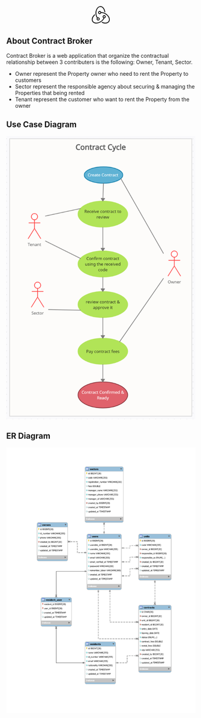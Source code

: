 <p align="center"><a href="https://laravel.com" target="_blank"><svg xmlns="http://www.w3.org/2000/svg" viewBox="0 0 50 50" width="50px" height="50px">
    <path d="M 24 2 C 16.832 2 11 10.292328 11 20.486328 C 11 25.581015 12.484998 30.154506 14.841797 33.492188 C 14.278671 34.225786 14 35.114721 14 36 C 14 36.972222 14.318681 37.957881 15.001953 38.726562 C 15.685226 39.495244 16.75 40 18 40 C 19.25 40 20.314774 39.495244 20.998047 38.726562 C 21.681319 37.957881 22 36.972222 22 36 C 22 35.027778 21.681319 34.042119 20.998047 33.273438 C 20.314774 32.504756 19.25 32 18 32 C 17.417923 32 16.88232 32.117915 16.400391 32.3125 C 14.317709 29.317793 13 25.144037 13 20.486328 C 13 11.395328 17.935 4 24 4 C 29.419 4 33.923219 9.9093906 34.824219 17.650391 C 35.531219 17.919391 36.232734 18.222641 36.927734 18.556641 C 36.246734 9.2666406 30.71 2 24 2 z M 22 15 C 20.75 15 19.685226 15.504756 19.001953 16.273438 C 18.318681 17.042119 18 18.027778 18 19 C 18 19.972222 18.318681 20.957881 19.001953 21.726562 C 19.685226 22.495244 20.75 23 22 23 C 23.25 23 24.314774 22.495244 24.998047 21.726562 C 25.425092 21.246137 25.694239 20.67767 25.847656 20.083984 C 29.425245 19.930128 33.445887 20.987107 37.142578 23.203125 C 45.036578 27.935125 49.012859 36.186703 46.005859 41.595703 C 44.931859 43.526703 43.056938 44.897594 40.585938 45.558594 C 37.123937 46.486594 32.8715 45.916078 28.8125 44.080078 C 28.2265 44.551078 27.60675 44.996734 26.96875 45.427734 C 30.29375 47.106734 33.8125 47.996094 37.0625 47.996094 C 38.4735 47.996094 39.833516 47.830234 41.103516 47.490234 C 44.110516 46.685234 46.410906 44.982406 47.753906 42.566406 C 51.277906 36.224406 46.978922 26.769281 38.169922 21.488281 C 34.19387 19.103202 29.825568 17.936523 25.886719 18.064453 C 25.744166 17.416386 25.4608 16.794034 24.998047 16.273438 C 24.314774 15.504756 23.25 15 22 15 z M 22 17 C 22.749999 17 23.185226 17.245244 23.501953 17.601562 C 23.81868 17.957881 24 18.472222 24 19 C 24 19.527778 23.81868 20.042119 23.501953 20.398438 C 23.185226 20.754756 22.749999 21 22 21 C 21.250001 21 20.814774 20.754756 20.498047 20.398438 C 20.18132 20.042119 20 19.527778 20 19 C 20 18.472222 20.18132 17.957881 20.498047 17.601562 C 20.814774 17.245244 21.250001 17 22 17 z M 9.1621094 23.332031 C 2.1981094 28.772031 -0.89795313 36.906406 2.2480469 42.566406 C 3.5910469 44.982406 5.8914375 46.683281 8.8984375 47.488281 C 10.169438 47.828281 11.528453 47.996094 12.939453 47.996094 C 16.739453 47.996094 20.911031 46.787719 24.707031 44.511719 C 29.262758 41.780488 32.543671 37.933128 34.212891 33.978516 C 35.367764 33.923167 36.355158 33.449812 36.998047 32.726562 C 37.681319 31.957881 38 30.972222 38 30 C 38 29.027778 37.681319 28.042118 36.998047 27.273438 C 36.314774 26.504756 35.25 26 34 26 C 32.75 26 31.685226 26.504756 31.001953 27.273438 C 30.318681 28.042119 30 29.027778 30 30 C 30 30.972222 30.318681 31.957882 31.001953 32.726562 C 31.334027 33.100145 31.760237 33.407648 32.25 33.628906 C 30.681548 37.037695 27.715244 40.376565 23.677734 42.796875 C 18.927734 45.645875 13.596062 46.678594 9.4140625 45.558594 C 6.9420625 44.896594 5.0690938 43.526703 3.9960938 41.595703 C 1.4540938 37.022703 3.9149531 30.427766 9.5019531 25.634766 C 9.3569531 24.883766 9.2441094 24.114031 9.1621094 23.332031 z M 34 28 C 34.749999 28 35.185226 28.245244 35.501953 28.601562 C 35.81868 28.957881 36 29.472222 36 30 C 36 30.527778 35.81868 31.042118 35.501953 31.398438 C 35.185226 31.754756 34.749999 32 34 32 C 33.250001 32 32.814774 31.754756 32.498047 31.398438 C 32.18132 31.042119 32 30.527778 32 30 C 32 29.472222 32.18132 28.957882 32.498047 28.601562 C 32.814774 28.245244 33.250001 28 34 28 z M 18 34 C 18.749999 34 19.185226 34.245244 19.501953 34.601562 C 19.81868 34.957881 20 35.472222 20 36 C 20 36.527778 19.81868 37.042119 19.501953 37.398438 C 19.185226 37.754756 18.749999 38 18 38 C 17.250001 38 16.814774 37.754756 16.498047 37.398438 C 16.18132 37.042119 16 36.527778 16 36 C 16 35.472222 16.18132 34.957881 16.498047 34.601562 C 16.814774 34.245244 17.250001 34 18 34 z"></path>
</svg></a></p>

## About Contract Broker

Contract Broker is a web application that organize the contractual relationship between 3 contributers is the following: Owner, Tenant, Sector.
- Owner represent the Property owner who need to rent the Property to customers
- Sector represent the responsible agency about securing & managing the Properties that being rented
- Tenant represent the customer who want to rent the Property from the owner

## Use Case Diagram

<img src="https://raw.githubusercontent.com/Eng-AIssa/contracts-broker/main/public/use%20case%20diagram.png">

## ER Diagram

<img src="https://raw.githubusercontent.com/Eng-AIssa/contracts-broker/658133dcd69c264715031c7cd37ffcb572e1dad2/public/ER%20Diagram.svg">
